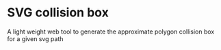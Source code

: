 # SVG collision box
A light weight web tool to generate the approximate polygon collision box for a given svg path